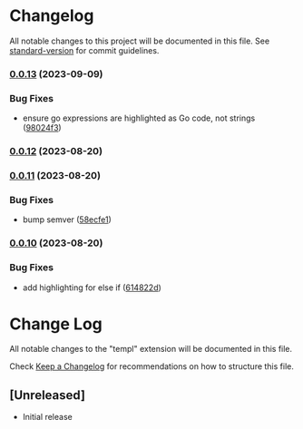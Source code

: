 # Changelog

All notable changes to this project will be documented in this file. See [standard-version](https://github.com/conventional-changelog/standard-version) for commit guidelines.

### [0.0.13](https://github.com/a-h/templ-vscode/compare/v0.0.12...v0.0.13) (2023-09-09)


### Bug Fixes

* ensure go expressions are highlighted as Go code, not strings ([98024f3](https://github.com/a-h/templ-vscode/commit/98024f3da686f91b50c9425257b7916b2ae656db))

### [0.0.12](https://github.com/a-h/templ-vscode/compare/v0.0.11...v0.0.12) (2023-08-20)

### [0.0.11](https://github.com/a-h/templ-vscode/compare/v0.0.10...v0.0.11) (2023-08-20)


### Bug Fixes

* bump semver ([58ecfe1](https://github.com/a-h/templ-vscode/commit/58ecfe11ffc7669b94fb14af4b49e8391f701798))

### [0.0.10](https://github.com/a-h/templ-vscode/compare/v0.0.9...v0.0.10) (2023-08-20)


### Bug Fixes

* add highlighting for else if ([614822d](https://github.com/a-h/templ-vscode/commit/614822dd9e5e0e333027872b1a4501d8ed2a527b))

# Change Log

All notable changes to the "templ" extension will be documented in this file.

Check [Keep a Changelog](http://keepachangelog.com/) for recommendations on how to structure this file.

## [Unreleased]

- Initial release